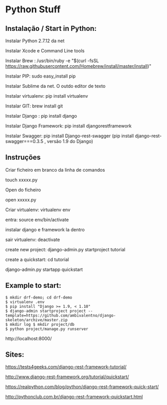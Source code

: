 # Python Stuff

## Instalação / Start in Python:

Instalar Python 2.7.12 da net

Instalar Xcode e Command Line tools

Instalar Brew : /usr/bin/ruby -e "$(curl -fsSL https://raw.githubusercontent.com/Homebrew/install/master/install)"

Instalar PIP: sudo easy_install pip

Instalar Sublime da net. O outdo editor de texto

Instalar virtualenv: pip install virtualenv

Instalar GIT: brew install git

Instalar Django : pip install django

Instalar Django Framework: pip install djangorestframework

Instalar Swagger: pip install Django-rest-swagger (pip install django-rest-swagger===0.3.5 , versão 1.9 do Django)

## Instruções
Criar ficheiro em branco da linha de comandos

touch xxxxx.py

Open do ficheiro

open xxxxx.py



Criar virtualenv: virtualenv env

entra: source env/bin/activate

instalar django e framework la dentro

sair virtualenv: deactivate

create new project: django-admin.py startproject tutorial

create a quickstart: cd tutorial

django-admin.py startapp quickstart



## Example to start: 
```
$ mkdir drf-demo; cd drf-demo 
$ virtualenv .env 
$ pip install "Django >= 1.9, < 1.10" 
$ django-admin startproject project --template=https://github.com/ambivalentno/django-skeleton/archive/master.zip 
$ mkdir log $ mkdir project/db
$ python project/manage.py runserver
```
http://localhost:8000/



## Sites:
https://tests4geeks.com/django-rest-framework-tutorial/

http://www.django-rest-framework.org/tutorial/quickstart/

https://realpython.com/blog/python/django-rest-framework-quick-start/

http://pythonclub.com.br/django-rest-framework-quickstart.html


